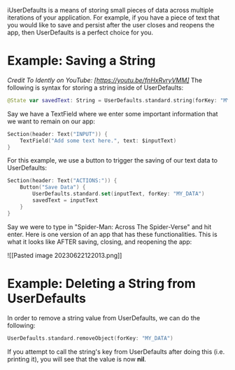 iUserDefaults is a means of storing small pieces of data across multiple iterations of your application. For example, if you have a piece of text that you would like to save and persist after the user closes and reopens the app, then UserDefaults is a perfect choice for you.
# Example: Saving a String
*Credit To Idently on YouTube: [https://youtu.be/fnHxRvryVMM]*
The following is syntax for storing a string inside of UserDefaults:
```swift
@State var savedText: String = UserDefaults.standard.string(forKey: "MY_DATA") ?? ""
```
Say we have a TextField where we enter some important information that we want to remain on our app:
```swift 
Section(header: Text("INPUT")) {
	TextField("Add some text here.", text: $inputText)
}
```
For this example, we use a button to trigger the saving of our text data to UserDefaults:
```swift
Section(header: Text("ACTIONS:")) {
	Button("Save Data") {
		UserDefaults.standard.set(inputText, forKey: "MY_DATA")
		savedText = inputText
	}
}
```
Say we were to type in "Spider-Man: Across The Spider-Verse" and hit enter. Here is one version of an app that has these functionalities. This is what it looks like AFTER saving, closing, and reopening the app:

![[Pasted image 20230622122013.png]]

# Example: Deleting a String from UserDefaults
In order to remove a string value from UserDefaults, we can do the following:
```swift
UserDefaults.standard.removeObject(forKey: "MY_DATA")
```
If you attempt to call the string's key from UserDefaults after doing this (i.e. printing it), you will see that the value is now **nil**.